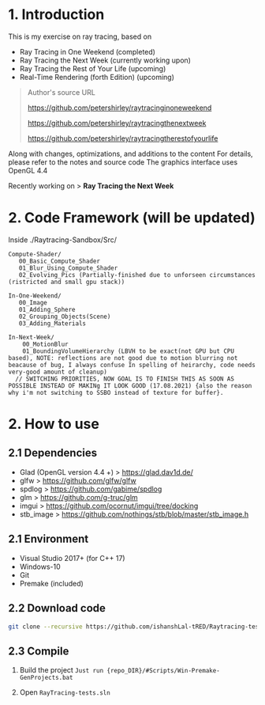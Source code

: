 # 1. Introduction

This is my exercise on ray tracing, based on

- Ray Tracing in One Weekend (completed)
- Ray Tracing the Next Week (currently working upon)
- Ray Tracing the Rest of Your Life (upcoming)
- Real-Time Rendering (forth Edition) (upcoming)

> Author's source URL
>
> https://github.com/petershirley/raytracinginoneweekend
> 
> https://github.com/petershirley/raytracingthenextweek
> 
> https://github.com/petershirley/raytracingtherestofyourlife

Along with changes, optimizations, and additions to the content
For details, please refer to the notes and source code
The graphics interface uses OpenGL 4.4

Recently working on > **Ray Tracing the Next Week**

# 2. Code Framework (will be updated)

Inside ./Raytracing-Sandbox/Src/
```
Compute-Shader/
   00_Basic_Compute_Shader
   01_Blur_Using_Compute_Shader
   02_Evolving_Pics (Partially-finished due to unforseen circumstances (ristricted and small gpu stack))

In-One-Weekend/
   00_Image
   01_Adding_Sphere
   02_Grouping_Objects(Scene)
   03_Adding_Materials

In-Next-Week/
	00_MotionBlur
	01_BoundingVolumeHierarchy (LBVH to be exact(not GPU but CPU based), NOTE: reflections are not good due to motion blurring not beacause of bug, I always confuse In spelling of heirarchy, code needs very-good amount of cleanup)
  // SWITCHING PRIORITIES, NOW GOAL IS TO FINISH THIS AS SOON AS POSSIBLE INSTEAD OF MAKINg IT LOOK GOOD (17.08.2021) {also the reason why i'm not switching to SSBO instead of texture for buffer}. 

```

# 2. How to use

## 2.1 Dependencies

- Glad (OpenGL version 4.4 +) > https://glad.dav1d.de/
- glfw > https://github.com/glfw/glfw
- spdlog > https://github.com/gabime/spdlog
- glm > https://github.com/g-truc/glm
- imgui > https://github.com/ocornut/imgui/tree/docking
- stb_image > https://github.com/nothings/stb/blob/master/stb_image.h

## 2.1 Environment

- Visual Studio 2017+ (for C++ 17)
- Windows-10
- Git
- Premake (included)

## 2.2 Download code

```bash
git clone --recursive https://github.com/ishanshLal-tRED/Raytracing-tests
```

## 2.3 Compile

1. Build the project
`Just run {repo_DIR}/#Scripts/Win-Premake-GenProjects.bat`

2. Open `RayTracing-tests.sln`